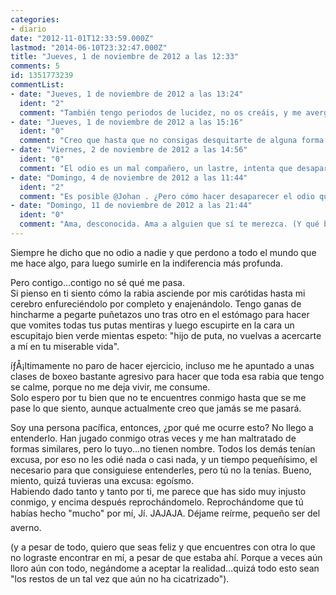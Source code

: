 ```yaml
---
categories:
- diario
date: "2012-11-01T12:33:59.000Z"
lastmod: "2014-06-10T23:32:47.000Z"
title: "Jueves, 1 de noviembre de 2012 a las 12:33"
comments: 5
id: 1351773239
commentList:
- date: "Jueves, 1 de noviembre de 2012 a las 13:24"
  ident: "2"
  comment: "También tengo periodos de lucidez, no os creáis, y me avergüenzo de lo que pienso o siento en los otros."
- date: "Jueves, 1 de noviembre de 2012 a las 15:16"
  ident: "0"
  comment: "Creo que hasta que no consigas desquitarte de alguna forma ocntra la persona que te jodió de esa forma no dejaras de sentir ese odio y esa rabia. Aunque puede que me equivoque y en un mes se te haya pasado."
- date: "Viernes, 2 de noviembre de 2012 a las 14:56"
  ident: "0"
  comment: "El odio es un mal compañero, un lastre, intenta que desaparezca."
- date: "Domingo, 4 de noviembre de 2012 a las 11:44"
  ident: "2"
  comment: "Es posible @Johan . ¿Pero cómo hacer desaparecer el odio que se siente por una persona que fue únicamente egoísta contigo? ¿Que solo pensaba en sí misma?  \nY lo más importante, que te prometía una semana que te amaba y necesitaba y a la siguiente pasa de ti porque acaba de conocer a otra chica cualquiera..."
- date: "Domingo, 11 de noviembre de 2012 a las 21:44"
  ident: "0"
  comment: "Ama, desconocida. Ama a alguien que sí te merezca. (Y qué bonito me ha quedado, oye). Espero que a fecha de hoy ya se te haya pasado el cabreo y seas feliz."
---
```


Siempre he dicho que no odio a nadie y que perdono a todo el mundo que me hace algo, para luego sumirle en la indiferencia más profunda.  
  
Pero contigo...contigo no sé qué me pasa.   
Si pienso en ti siento cómo la rabia asciende por mis carótidas hasta mi cerebro enfureciéndolo por completo y enajenándolo. Tengo ganas de hincharme a pegarte puñetazos uno tras otro en el estómago para hacer que vomites todas tus putas mentiras y luego escupirte en la cara un escupitajo bien verde mientas espeto: "hijo de puta, no vuelvas a acercarte a mí en tu miserable vida".  
  
íƒÅ¡ltimamente no paro de hacer ejercicio, incluso me he apuntado a unas clases de boxeo bastante agresivo para hacer que toda esa rabia que tengo se calme, porque no me deja vivir, me consume.  
Solo espero por tu bien que no te encuentres conmigo hasta que se me pase lo que siento, aunque actualmente creo que jamás se me pasará.  
  
Soy una persona pacífica, entonces, ¿por qué me ocurre esto? No llego a entenderlo. Han jugado conmigo otras veces y me han maltratado de formas similares, pero lo tuyo...no tienen nombre. Todos los demás tenían excusa, por eso no les odié nada o casi nada, y un tiempo pequeñísimo, el necesario para que consiguiese entenderles, pero tú no la tenías. Bueno, miento, quizá tuvieras una excusa: egoísmo.  
Habiendo dado tanto y tanto por ti, me parece que has sido muy injusto conmigo, y encima después reprochándomelo. Reprochándome que tú habías hecho "mucho" por mí, Jí. JAJAJA. Déjame reírme, pequeño ser del averno.  
  
(y a pesar de todo, quiero que seas feliz y que encuentres con otra lo que no lograste encontrar en mí, a pesar de que estaba ahí. Porque a veces aún lloro aún con todo, negándome a aceptar la realidad...quizá todo esto sean "los restos de un tal vez que aún no ha cicatrizado").